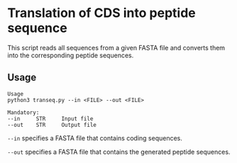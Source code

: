 # Translation of CDS into peptide sequence
This script reads all sequences from a given FASTA file and converts them into the corresponding peptide sequences.

## Usage ##

```
Usage
python3 transeq.py --in <FILE> --out <FILE>

Mandatory:
--in     STR     Input file
--out    STR     Output file
```

`--in` specifies a FASTA file that contains coding sequences.

`--out` specifies a FASTA file that contains the generated peptide sequences.
